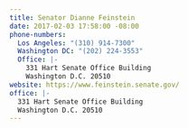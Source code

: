```yaml
---
title: Senator Dianne Feinstein
date: 2017-02-03 17:58:00 -08:00
phone-numbers:
  Los Angeles: "(310) 914-7300"
  Washington DC: "(202) 224-3553"
  Office: |-
    331 Hart Senate Office Building
    Washington D.C. 20510
website: https://www.feinstein.senate.gov/
office: |-
  331 Hart Senate Office Building
  Washington D.C. 20510
---
```


